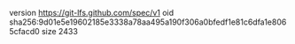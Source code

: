 version https://git-lfs.github.com/spec/v1
oid sha256:9d01e5e19602185e3338a78aa495a190f306a0bfedf1e81c6dfa1e8065cfacd0
size 2433
